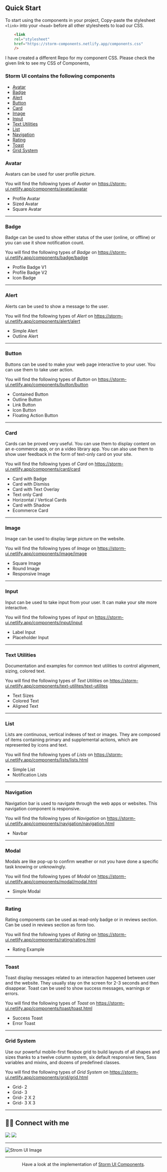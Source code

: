 ## Quick Start

To start using the components in your project, Copy-paste the stylesheet `<link>` into your `<head>` before all other stylesheets to load our CSS.

```html
    <link
    rel="stylesheet"
    href="https://storm-components.netlify.app/components.css"
    />
```   

I have created a different Repo for my component CSS. Please check the given link to see my CSS of Components,

<a href='https://github.com/b0llu/storm-components/tree/developer'></a>


### Storm UI contains the following components

- [Avatar](#Avatar)
- [Badge](#Badge)
- [Alert](#Alert)
- [Button](#button)
- [Card](#card)
- [Image](#image)
- [Input](#input)
- [Text Utilities](#text-utilities)
- [List](#list)
- [Navigation](#navigation)
- [Rating](#rating)
- [Toast](#toast)
- [Grid System](#grid-system)

### Avatar

Avatars can be used for user profile picture.

You will find the following types of *Avatar* on https://storm-ui.netlify.app/components/avatar/avatar

- Profile Avatar
- Sized Avatar
- Square Avatar

---


### Badge

Badge can be used to show either status of the user (online, or offline) or you can use it show notification count.

You will find the following types of *Badge* on https://storm-ui.netlify.app/components/badge/badge

- Profile Badge V1
- Profile Badge V2
- Icon Badge

---

### Alert

Alerts can be used to show a message to the user.

You will find the following types of *Alert* on https://storm-ui.netlify.app/components/alert/alert

- Simple Alert
- Outline Alert

---

### Button

Buttons can be used to make your web page interactive to your user. You can use them to take user action.

You will find the following types of *Button* on https://storm-ui.netlify.app/components/button/button

- Contained Button
- Outline Button
- Link Button
- Icon Button
- Floating Action Button

---

### Card

Cards can be proved very useful. You can use them to display content on an e-commerce app, or on a video library app. You can also use them to show user feedback in the form of text-only card on your site.

You will find the following types of *Card* on https://storm-ui.netlify.app/components/card/card

- Card with Badge
- Card with Dismiss
- Card with Text Overlay
- Text only Card
- Horizontal / Vertical Cards
- Card with Shadow
- Ecommerce Card

---

### Image

Image can be used to display large picture on the website.

You will find the following types of *Image* on https://storm-ui.netlify.app/components/image/image

- Square Image
- Round Image
- Responsive Image

---

### Input

Input can be used to take input from your user. It can make your site more interactive.

You will find the following types of *Input* on https://storm-ui.netlify.app/components/input/input

- Label Input
- Placeholder Input

---

### Text Utilities

Documentation and examples for common text utilities to control alignment, sizing, colored text.

You will find the following types of *Text Utilities* on https://storm-ui.netlify.app/components/text-utilites/text-utilites

- Text Sizes
- Colored Text
- Aligned Text

---

### List

Lists are continuous, vertical indexes of text or images. They are composed of items containing primary and supplemental actions, which are represented by icons and text.

You will find the following types of *Lists* on https://storm-ui.netlify.app/components/lists/lists.html

- Simple List
- Notification Lists

---

### Navigation

Navigation bar is used to navigate through the web apps or websites. This navigation component is responsive.

You will find the following types of *Navigation* on https://storm-ui.netlify.app/components/navigation/navigation.html

- Navbar

---

### Modal

Modals are like pop-up to confirm weather or not you have done a specific task knowing or unknowingly.

You will find the following types of *Modal* on https://storm-ui.netlify.app/components/modal/modal.html

- Simple Modal

---

### Rating

Rating components can be used as read-only badge or in reviews section. Can be used in reviews section as form too.

You will find the following types of *Rating* on https://storm-ui.netlify.app/components/rating/rating.html

- Rating Example

---

### Toast

Toast display messages related to an interaction happened between user and the website. They usually stay on the screen for 2-3 seconds and then disappear. Toast can be used to show success messages, warnings or errors.

You will find the following types of *Toast* on https://storm-ui.netlify.app/components/toast/toast.html

- Success Toast
- Error Toast

---

### Grid System

Use our powerful mobile-first flexbox grid to build layouts of all shapes and sizes thanks to a twelve column system, six default responsive tiers, Sass variables and mixins, and dozens of predefined classes.

You will find the following types of *Grid System* on https://storm-ui.netlify.app/components/grid/grid.html

- Grid- 2
- Grid- 3
- Grid- 2 X 2
- Grid- 3 X 3

---

## 👨‍💻 Connect with me

<a href="https://twitter.com/TheBestDhruv" target="_blank"><img src="https://img.shields.io/badge/Twitter-1DA1F2?style=for-the-badge&logo=twitter&logoColor=white"/></a>
<a href="https://www.linkedin.com/in/dhruv-samant-4a527b218/" target="_blank"><img src="https://img.shields.io/badge/LinkedIn-0077B5?style=for-the-badge&logo=linkedin&logoColor=white"/></a>

---

![Strom UI Image](readme-img.jpg)

---

<div align="center">

Have a look at the implementation of [Storm UI Components](https://github.com/b0llu/storm-components/tree/developer).

</div>
